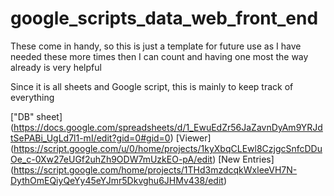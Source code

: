 # google_scripts_data_web_front_end
These come in handy, so this is just a template for future use as I have needed these more times then I can count and having one most the way already is very helpful 


Since it is all sheets and Google script, this is mainly to keep track of everything

["DB" sheet] (https://docs.google.com/spreadsheets/d/1_EwuEdZr56JaZavnDyAm9YRJdtSePABi_UgLd7l1-mI/edit?gid=0#gid=0)
[Viewer] (https://script.google.com/u/0/home/projects/1kyXbqCLEwl8CzjgcSnfcDDuOe_c-0Xw27eUGf2uhZh9ODW7mUzkEO-pA/edit)
[New Entries] (https://script.google.com/home/projects/1THd3mzdcqkWxleeVH7N-DythOmEQiyQeYy45eYJmr5Dkvghu6JHMv438/edit)
